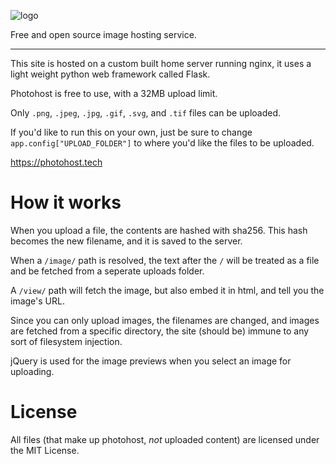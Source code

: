![logo](https://photohost.tech/image/dcba46643a66e02d7fa97edd6cfd6c1f2a9ae4629e1b8e592db96fccc0bf1e0b.png)

Free and open source image hosting service.

<hr>

This site is hosted on a custom built home server running nginx, it uses a light weight python web framework called Flask.

Photohost is free to use, with a 32MB upload limit.

Only `.png`, `.jpeg`, `.jpg`, `.gif`, `.svg`, and `.tif` files can be uploaded.

If you'd like to run this on your own, just be sure to change `app.config["UPLOAD_FOLDER"]` to where you'd like the files to be uploaded.

https://photohost.tech

# How it works

When you upload a file, the contents are hashed with sha256. This hash becomes the new filename, and it is saved to the server. 

When a `/image/` path is resolved, the text after the `/` will be treated as a file and be fetched from a seperate uploads folder.

A `/view/` path will fetch the image, but also embed it in html, and tell you the image's URL.

Since you can only upload images, the filenames are changed, and images are fetched from a specific directory, the site (should be) immune to any sort of filesystem injection.

jQuery is used for the image previews when you select an image for uploading.

# License

All files (that make up photohost, *not* uploaded content) are licensed under the MIT License.
